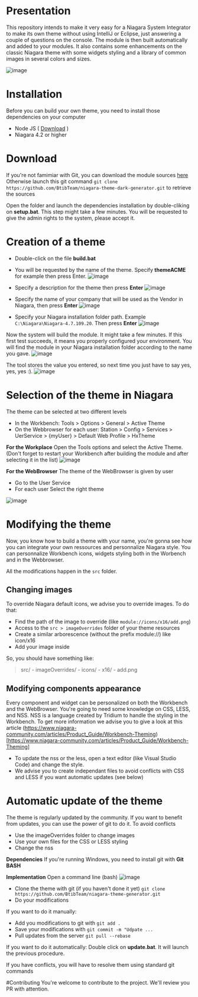 # Presentation
This repository intends to make it very easy for a Niagara System Integrator to make its own theme without using IntelliJ or Eclipse, just answering a couple of questions on the console. The module is then built automatically and added to your modules. It also contains some enhancements on the classic Niagara theme with some widgets styling and a library of common images in several colors and sizes. 

![image](https://user-images.githubusercontent.com/24372104/53259126-9a377780-36ce-11e9-9045-bf7e16706ac5.png)

# Installation
Before you can build your own theme, you need to install those dependencies on your computer
- Node JS ( [Download](https://nodejs.org/en/download/) )
- Niagara 4.2 or higher

# Download
If you're not famimiar with Git, you can download the module sources [here](https://github.com/BtibTeam/niagara-theme-dark-generator/archive/develop.zip)
Otherwise launch this git command `git clone https://github.com/BtibTeam/niagara-theme-dark-generator.git` to retrieve the sources

Open the folder and launch the dependencies installation by double-cliking on **setup.bat**. This step might take a few minutes.
You will be requested to give the admin rights to the system, please accept it.

# Creation of a theme
- Double-click on the file **build.bat**
- You will be requested by the name of the theme. Specify **themeACME** for example then press Enter.
![image](https://user-images.githubusercontent.com/24372104/53259814-5d6c8000-36d0-11e9-8373-09a9e98a0096.png)

- Specify a description for the theme then press **Enter**
![image](https://user-images.githubusercontent.com/24372104/53259855-7412d700-36d0-11e9-8211-8396f242da51.png)

- Specify the name of your company that will be used as the Vendor in Niagara, then press **Enter**
![image](https://user-images.githubusercontent.com/24372104/53259909-99074a00-36d0-11e9-9573-8251dd403f97.png)

- Specify your Niagara installation folder path. Example `C:\Niagara\Niagara-4.7.109.20`. Then press **Enter**
![image](https://user-images.githubusercontent.com/24372104/53259984-c3f19e00-36d0-11e9-9a09-1d2e5781d64b.png)

Now the system will build the module. It might take a few minutes.
If this first test succeeds, it means you properly configured your environment. You will find the module in your Niagara installation folder according to the name you gave.
![image](https://user-images.githubusercontent.com/24372104/53260076-f69b9680-36d0-11e9-9378-c72e0ec7237a.png)

The tool stores the value you entered, so next time you just have to say yes, yes, yes :).
![image](https://user-images.githubusercontent.com/24372104/53260192-32cef700-36d1-11e9-9fd3-fa95d66bcc2a.png)

# Selection of the theme in Niagara
The theme can be selected at two different levels
- In the Workbench: Tools > Options > General > Active Theme
- On the Webbrowser for each user: Station > Config > Services > UerService > {myUser} > Default Web Profile > HxTheme

**For the Workplace**
Open the Tools options and select the Active Theme. (Don't forget to restart your Workbench after building the module and after selecting it in the list)
![image](https://user-images.githubusercontent.com/24372104/53260313-71fd4800-36d1-11e9-88db-d567a0c1c80f.png)

**For the WebBrowser**
The theme of the WebBrowser is given by user
- Go to the User Service
- For each user Select the right theme

![image](https://user-images.githubusercontent.com/24372104/53260438-ca344a00-36d1-11e9-9506-155b9626d6ea.png)

# Modifying the theme
Now, you know how to build a theme with your name, you're gonna see how you can integrate your own ressources and personnalize Niagara style. You can personnalize Workbench icons, widgets styling both in the Worbench and in the Webbrowser.

All the modifications happen in the `src` folder.

## Changing images
To override Niagara default icons, we advise you to override images. To do that:
- Find the path of the image to override (like `module://icons/x16/add.png`)
- Access to the `src > imageOverrides` folder of your theme resources
- Create a similar arborescence (without the prefix module://) like icon/x16
- Add your image inside

So, you should have something like:
> src/
>     - imageOverrides/
>         - icons/
>             - x16/
>                 - add.png

## Modifying components appearance
Every component and widget can be personalized on both the Workbench and the WebBrowser. You're going to need some knowledge on CSS, LESS, and NSS.
NSS is a language created by Tridium to handle the styling in the Workbench. To get more information we advise you to give a look at this article
(https://www.niagara-community.com/articles/Product_Guide/Workbench-Theming)[https://www.niagara-community.com/articles/Product_Guide/Workbench-Theming]

- To update the nss or the less, open a text editor (like Visual Studio Code) and change the style.
- We advise you to create independant files to avoid conflicts with CSS and LESS if you want automatic updates (see below)

# Automatic update of the theme
The theme is regularly updated by the community. If you want to benefit from updates, you can use the power of git to do it. To avoid conflicts
- Use the imageOverrides folder to change images
- Use your own files for the CSS or LESS styling
- Change the nss

**Dependencies**
If you're running Windows, you need to install git with **Git BASH**

**Implementation**
Open a command line (bash)
![image](https://user-images.githubusercontent.com/24372104/53261391-2a2bf000-36d4-11e9-9914-7c227db46abc.png)

- Clone the theme with git (if you haven't done it yet) `git clone https://github.com/BtibTeam/niagara-theme-generator.git`
- Do your modifications

If you want to do it manually:
- Add you modifications to git with `git add . `
- Save your modifications with `git commit -m "Udpate ...`
- Pull updates from the server `git pull --rebase`

If you want to do it automatically:
Double click on **update.bat**. It will launch the previous procedure.

If you have conflicts, you will have to resolve them using standard git commands

#Contributing
You're welcome to contribute to the project. We'll review you PR with attention.
